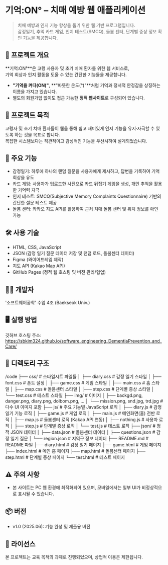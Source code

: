 # 기억:ON° – 치매 예방 웹 애플리케이션

> 치매 예방과 인지 기능 향상을 돕기 위한 웹 기반 프로그램입니다.  
> 감정일기, 추억 카드 게임, 인지 테스트(SMCQ), 돌봄 센터, 단계별 증상 정보 확인 기능을 제공합니다.

## 🧠 프로젝트 개요

**기억:ON°**은 고령 사용자 및 초기 치매 환자를 위한 웹 서비스로,  
기억 회상과 인지 활동을 도울 수 있는 간단한 기능들을 제공합니다.

- **"기억을 켜다(ON)"**, **"따뜻한 온도(°)"**처럼 기억과 정서적 안정감을 상징하는 이름을 가지고 있습니다.
- 별도의 회원가입 없이도 접근 가능한 **정적 웹사이트**로 구성되어 있습니다.

## 🚩 프로젝트 목적

고령자 및 초기 치매 환자들이 웹을 통해 쉽고 재미있게 인지 기능을 유지·자극할 수 있도록 하는 것을 목표로 합니다.  
복잡한 시스템보다는 직관적이고 감성적인 기능을 우선시하여 설계되었습니다.

## 📌 주요 기능

- 감정일기: 하루에 하나의 랜덤 질문을 사용자에게 제시하고, 답변을 기록하여 기억 회상을 유도
- 카드 게임: 사용자가 업로드한 사진으로 카드 뒤집기 게임을 생성, 개인 추억을 활용한 기억력 자극
- 인지 테스트: SMCQ(Subjective Memory Complaints Questionnaire) 기반의 간단한 설문 테스트 제공
- 돌봄 센터: 카카오 지도 API를 활용하여 근처 치매 돌봄 센터 및 위치 정보를 확인 가능

## 🛠️ 사용 기술

- HTML, CSS, JavaScript
- JSON (감정 일기 질문 데이터 저장 및 랜덤 로드, 돌봄센터 데이터)
- Figma (와이어프레임 제작)
- 지도 API (Kakao Map API)
- GitHub Pages (정적 웹 호스팅 및 버전 관리/협업)

## 🙋‍♂️ 개발자

'소프트웨어공학' 수업 4조 (Baekseok Univ.)

## 🖥️ 실행 방법

깃허브 호스팅 주소: https://sbkim324.github.io/software_engineering_DementiaPrevention_and_Care/

## 📁 디렉토리 구조
/code
├── css/                     # 스타일시트 파일들
│   ├── diary.css            # 감정 일기 스타일
│   ├── font.css             # 폰트 설정
│   ├── game.css             # 게임 스타일
│   ├── main.css             # 홈 스타일
│   ├── map.css              # 돌봄센터 스타일
│   ├── step.css             # 단계별 증상 스타일
│   └── test.css             # 테스트 스타일
├── img/                     # 이미지
│   ├── backgd.png, danger.png, diary.png, dolbom.png, ...
│   └── mission.png, snd.jpg, trd.jpg # 다수 UI 이미지 포함
├── js/                      # 주요 기능별 JavaScript 로직
│   ├── diary.js             # 감정 일기 기능 로직
│   ├── game.js              # 게임 로직
│   ├── main.js              # 메인화면(홈) 전반 로직
│   ├── map.js               # 돌봄센터 로직 (Kakao API 연동)
│   ├── nothing.js           # 사용자 로직
│   ├── step.js              # 단계별 증상 로직
│   └── test.js              # 테스트 로직
├── json/                    # 정적 JSON 데이터
│   ├── data.json            # 돌봄센터 데이터
│   ├── questions.json       # 감정 일기 질문
│   └── region.json          # 지역구 정보 데이터
├── README.md                # README 파일
├── diary.html               # 감정 일기 페이지
├── game.html                # 게임 페이지
├── index.html               # 메인 홈 페이지
├── map.html                 # 돌봄센터 페이지
├── step.html                # 단계별 증상 페이지
└── test.html                # 테스트 페이지

## ⚠️ 주의 사항

- 본 사이트는 PC 웹 환경에 최적화되어 있으며, 모바일에서는 일부 UI가 비정상적으로 표시될 수 있습니다.

## 📦 버전

- v1.0 (2025.06): 기능 완성 및 제출용 버전

## 📜 라이선스

본 프로젝트는 교육 목적의 과제로 진행되었으며, 상업적 이용은 제한됩니다.
